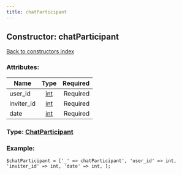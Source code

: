 ```yaml
---
title: chatParticipant
---
```

## Constructor: chatParticipant  
[Back to constructors index](index.md)



### Attributes:

| Name     |    Type       | Required |
|----------|:-------------:|---------:|
|user\_id|[int](../types/int.md) | Required|
|inviter\_id|[int](../types/int.md) | Required|
|date|[int](../types/int.md) | Required|



### Type: [ChatParticipant](../types/ChatParticipant.md)


### Example:

```
$chatParticipant = ['_' => chatParticipant', 'user_id' => int, 'inviter_id' => int, 'date' => int, ];
```